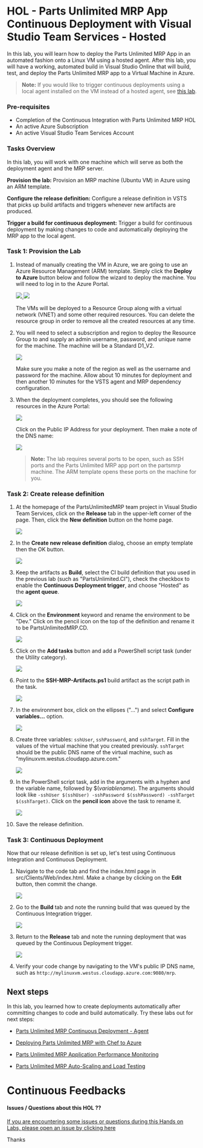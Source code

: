# HOL - Parts Unlimited MRP App Continuous Deployment with Visual Studio Team Services - Hosted #

In this lab, you will learn how to deploy the Parts Unlimited MRP App in an automated fashion onto a Linux VM using a hosted agent. After this lab, you will have a working, automated build in Visual Studio Online that will build, test, and deploy the Parts Unlimited MRP app to a Virtual Machine in Azure.

>**Note:** If you would like to trigger continuous deployments using a local agent installed on the VM instead of a hosted agent, see [this lab](https://github.com/Microsoft/PartsUnlimitedMRP/tree/master/docs/HOL_Continuous-Deployment-Using-Custom-Agent).  


### Pre-requisites ###

- Completion of the Continuous Integration with Parts Unlimited MRP HOL
- An active Azure Subscription
- An active Visual Studio Team Services Account


### Tasks Overview ###

In this lab, you will work with one machine which will serve as both the deployment agent and the MRP server.

**Provision the lab:** Provision an MRP machine (Ubuntu VM) in Azure using an ARM template.

**Configure the release definition:** Configure a release definition in VSTS that picks up build artifacts and triggers whenever new artifacts are produced. 

**Trigger a build for continuous deployment:** Trigger a build for continuous deployment by making changes to code and automatically deploying the MRP app to the local agent.

### Task 1: Provision the Lab ###

1. Instead of manually creating the VM in Azure, we are going to use an Azure Resource Management (ARM) template. Simply click the **Deploy to Azure** button below and follow the wizard to deploy the machine. You will need to log in to the Azure Portal.
                                                                    
    <a href="https://portal.azure.com/#create/Microsoft.Template/uri/https%3A%2F%2Fraw.githubusercontent.com%2FMicrosoft%2FPartsUnlimitedMRP%2Fmaster%2Fdocs%2FHOL_Continuous-Deployment%2Fenv%2FContinuousDeploymentPartsUnlimitedMRP.json" target="_blank">
        <img src="http://azuredeploy.net/deploybutton.png"/>
    </a>
    <a href="http://armviz.io/#/?load=https%3A%2F%2Fraw.githubusercontent.com%2FMicrosoft%2FPartsUnlimitedMRP%2Fmaster%2Fdocs%2FHOL_Continuous-Deployment%2Fenv%2FContinuousDeploymentPartsUnlimitedMRP.json" target="_blank">
        <img src="http://armviz.io/visualizebutton.png"/>
    </a>

    The VMs will be deployed to a Resource Group along with a virtual network (VNET) and some other required resources. You can 
    delete the resource group in order to remove all the created resources at any time.

2. You will need to select a subscription and region to deploy the Resource Group to and supply an admin username, password, and unique name for the machine. The machine will be a Standard D1_V2.

    ![](<media/set_arm_parameters.png>)

    Make sure you make a note of the region as well as the username and password for the machine. Allow about 10 minutes for deployment and then another 10 minutes for the VSTS agent and MRP dependency configuration. 

3. When the deployment completes, you should see the following resources in the Azure Portal:

    ![](<media/post_deployment_rg.png>)

    Click on the Public IP Address for your deployment. Then make a note of the DNS name:

    ![](<media/public_ip_dns.png>)

    >**Note:** The lab requires several ports to be open, such as SSH ports and the Parts Unlimited MRP app port on the partsmrp machine. 
	The ARM template opens these ports on the machine for you.

### Task 2: Create release definition ###

1. At the homepage of the PartsUnlimitedMRP team project in Visual Studio Team Services, click on the **Release** tab in the upper-left corner of the page. Then, click the **New definition** button on the home page.

    ![](<media/new_release.png>)

2. In the **Create new release definition** dialog, choose an empty template then the OK button. 

    ![](<media/create_empty_definition.png>)

3. Keep the artifacts as **Build**, select the CI build definition that you used in the previous lab (such as "PartsUnlimited.CI"), check the checkbox to enable the **Continuous Deployment trigger**, and choose "Hosted" as the  **agent queue**.

    ![](<media/choose_source_queue_new_dialog.png>) 

4. Click on the **Environment** keyword and rename the environment to be "Dev." Click on the pencil icon on the top of the definition and rename it to be PartsUnlimitedMRP.CD. 

     ![](<media/change_environment_name.png>)

5. Click on the **Add tasks** button and add a PowerShell script task (under the Utility category). 

	 ![](<media/add_powershell_script.png>)

6. Point to the **SSH-MRP-Artifacts.ps1** build artifact as the script path in the task.

	 ![](<media/add_script_path.png>)

7. In the environment box, click on the ellipses ("...") and select **Configure variables...** option. 

     ![](<media/configure_variables.png>)

8. Create three variables: `sshUser`, `sshPassword`, and `sshTarget`. Fill in the values of the virtual machine that you created previously. `sshTarget` should be the public DNS name of the virtual machine, such as "mylinuxvm.westus.cloudapp.azure.com."

     ![](<media/fill_in_variable_values.png>)

9. In the PowerShell script task, add in the arguments with a hyphen and the variable name, followed by $(*variablename*). The arguments should look like `-sshUser $(sshUser) -sshPassword $(sshPassword) -sshTarget $(sshTarget)`. Click on the **pencil icon** above the task to rename it. 

     ![](<media/fill_in_arguments.png>)
 
10. Save the release definition. 

### Task 3: Continuous Deployment ###

Now that our release definition is set up, let's test using Continuous Integration and Continuous Deployment. 

1. Navigate to the code tab and find the index.html page in src/Clients/Web/index.html. Make a change by clicking on the **Edit** button, then commit the change. 

	 ![](<media/commit_edited_code.png>)

2. Go to the **Build** tab and note the running build that was queued by the Continuous Integration trigger. 

	 ![](<media/completed_build.png>)

3. Return to the **Release** tab and note the running deployment that was queued by the Continuous Deployment trigger. 

	 ![](<media/completed_deployment.png>)

4. Verify your code change by navigating to the VM's public IP DNS name, such as `http://mylinuxvm.westus.cloudapp.azure.com:9080/mrp`.

Next steps
----------

In this lab, you learned how to create deployments automatically after committing changes to code and build automatically. Try these labs out for next steps:

-   [Parts Unlimited MRP Continuous Deployment - Agent](https://github.com/Microsoft/PartsUnlimitedMRP/tree/master/docs/HOL_Continuous-Deployment-Using-Custom-Agent)

-   [Deploying Parts Unlimited MRP with Chef to Azure](https://github.com/Microsoft/PartsUnlimitedMRP/tree/master/docs/HOL_Deploying-Using-Chef)

-   [Parts Unlimited MRP Application Performance Monitoring](https://github.com/Microsoft/PartsUnlimitedMRP/tree/master/docs/HOL_Application-Performance-Monitoring)

-	[Parts Unlimited MRP Auto-Scaling and Load Testing](https://github.com/Microsoft/PartsUnlimitedMRP/tree/master/docs/HOL_Autoscaling-Load-Testing)

# Continuous Feedbacks

#### Issues / Questions about this HOL ??

[If you are encountering some issues or questions during this Hands on Labs, please open an issue by clicking here](https://github.com/Microsoft/PartsUnlimitedMRP/issues)

Thanks

